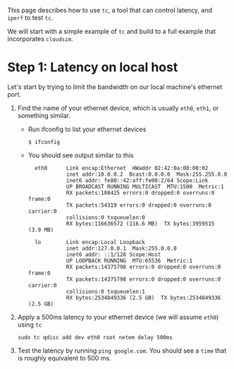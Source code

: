 This page describes how to use `tc`, a tool that can control latency, and `iperf` to test `tc`.

We will start with a simple example of `tc` and build to a full example that incorporates `cloudsim`.

# Step 1: Latency on local host

Let's start by trying to limit the bandwidth on our local machine's ethernet port. 

1. Find the name of your ethernet device, which is usually `eth0`, `eth1`, or something similar.

    * Run ifconfig to list your ethernet devices

        ```$ ifconfig```

    * You should see output similar to this


            eth0      Link encap:Ethernet  HWaddr 02:42:0a:00:00:02  
                      inet addr:10.0.0.2  Bcast:0.0.0.0  Mask:255.255.0.0
                      inet6 addr: fe80::42:aff:fe00:2/64 Scope:Link
                      UP BROADCAST RUNNING MULTICAST  MTU:1500  Metric:1
                      RX packets:108425 errors:0 dropped:0 overruns:0 frame:0
                      TX packets:54319 errors:0 dropped:0 overruns:0 carrier:0
                      collisions:0 txqueuelen:0 
                      RX bytes:116636572 (116.6 MB)  TX bytes:3959515 (3.9 MB)

            lo        Link encap:Local Loopback  
                      inet addr:127.0.0.1  Mask:255.0.0.0
                      inet6 addr: ::1/128 Scope:Host
                      UP LOOPBACK RUNNING  MTU:65536  Metric:1
                      RX packets:14375798 errors:0 dropped:0 overruns:0 frame:0
                      TX packets:14375798 errors:0 dropped:0 overruns:0 carrier:0
                      collisions:0 txqueuelen:1 
                      RX bytes:2534849336 (2.5 GB)  TX bytes:2534849336 (2.5 GB)

1. Apply a 500ms latency to your ethernet device (we will assume `eth0`) using `tc`

    ```
    sudo tc qdisc add dev eth0 root netem delay 500ms
    ```

1. Test the latency by running `ping google.com`. You should see a `time` that is roughly equivalent to 500 ms.